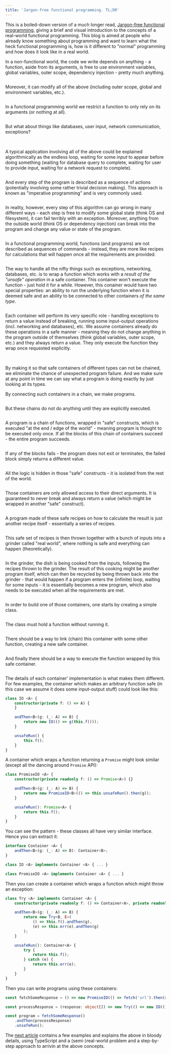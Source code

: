 ```yaml
---
title: 'Jargon-free functional programming. TL;DR'
---
```


This is a boiled-down version of a much longer read, <a href="/blog2-ssr/2022/07/13/jargon-free-functional-programming.html">Jargon-free functional programming</a>,
giving a brief and visual introduction to the concepts of a real-world functional programming. This blog is aimed at people who already know something
about programming and want to learn what the heck functional programming is, how is it different to "normal" programming and how does it look like
in a real world.

In a non-functional world, the code we write depends on anything - a function, aside from its arguments, is free to use environment variables,
global variables, outer scope, dependency injection - pretty much anything.

<img data-src="/images/jargon-free-functional-programming/Functional programming 1 1.png" alt="" />

Moreover, it can modify all of the above (including outer scope, global and environment variables, etc.).

<img data-src="/images/jargon-free-functional-programming/Functional programming 1 2.1.png" alt="" />

In a functional programming world we restrict a function to only rely on its arguments (or nothing at all).

<img data-src="/images/jargon-free-functional-programming/Functional programming 1 4.png" alt="" />

But what about things like databases, user input, network communication, exceptions?

<img data-src="/images/jargon-free-functional-programming/Functional programming 1 5.png" alt="" />
<img data-src="/images/jargon-free-functional-programming/Functional programming 1 6.png" alt="" />
<img data-src="/images/jargon-free-functional-programming/Functional programming 1 7.png" alt="" />
<img data-src="/images/jargon-free-functional-programming/Functional programming 1 8.png" alt="" />

A typical application involving all of the above could be explained algorithmically as the endless loop, waiting for some _input_ to appear
before doing something (waiting for database query to complete, waiting for user to provide input, waiting for a network request to complete).

<img data-src="/images/jargon-free-functional-programming/Functional programming 1 9.png" alt="" />

And every step of the program is described as a sequence of actions (potentially involving some rather trivial decision making).
This approach is known as "imperative programming" and is very commonly used.

<img data-src="/images/jargon-free-functional-programming/Functional programming 1 10.png" alt="" />

In reality, however, every step of this algorithm can go wrong in many different ways - each step is free to modify some global state (think OS and filesystem),
it can fail terribly with an exception. Moreover, anything from the outside world (think OS or dependency injection) can break into the program and change any value
or state of the program.

<img data-src="/images/jargon-free-functional-programming/Functional programming 1 11.png" alt="" />

In a functional programming world, functions (and programs) are not described as sequences of commands - instead, they are more like recipes
for calculations that will happen once all the requirements are provided.

<img data-src="/images/jargon-free-functional-programming/Functional programming 1 12.png" alt="" />

The way to handle all the nifty things such as exceptions, networking, databases, etc. is to wrap a function which works with a _result of the "unsafe" operation_ in a
safe container. This container won't execute the function - just hold it for a while. However, this conainer would have two special properties: an ability to
run the underlying function when it is deemed safe and an ability to be connected to other containers _of the same type_.

<img data-src="/images/jargon-free-functional-programming/Functional programming 2 3.png" alt="" />

Each container will perform its very specific role - handling exceptions to return a value instead of breaking,
running some input-output operations (incl. networking and databases), etc. We assume containers already do these operations
in a safe manner - meaning they do not change anything in the program outside of themselves (think global variables, outer scope, etc.)
and they always return a value. They only execute the function they wrap once requested explicitly.

<img data-src="/images/jargon-free-functional-programming/Functional programming 2 4.png" alt="" />
<img data-src="/images/jargon-free-functional-programming/Functional programming 2 6.png" alt="" />

By making it so that safe containers of different types can not be chained, we eliminate the chance of unexpected program failure.
And we make sure at any point in time we can say what a program is doing exactly by just looking at its types.

By connecting such containers in a chain, we make programs.

<img data-src="/images/jargon-free-functional-programming/Functional programming 2 7.png" alt="" />

But these chains do not do anything until they are explicitly executed.

<img data-src="/images/jargon-free-functional-programming/Functional programming 2 8.png" alt="" />

A program is a chain of functions, wrapped in "safe" constructs, which is executed "at the end / edge of the world" - meaning program is thought to be executed only once.
If all the blocks of this chain of containers succeed - the entire program succeeds.

<img data-src="/images/jargon-free-functional-programming/Functional programming 2 9.png" alt="" />

If any of the blocks fails - the program does not exit or terminates, the failed block simply returns a different value.

<img data-src="/images/jargon-free-functional-programming/Functional programming 2 11.png" alt="" />

All the logic is hidden in those "safe" constructs - it is isolated from the rest of the world.

<img data-src="/images/jargon-free-functional-programming/Functional programming 1 15.png" alt="" />

Those containers are only allowed access to their direct arguments. It is guaranteed to never break and always
return a value (which might be wrapped in another "safe" construct).

<img data-src="/images/jargon-free-functional-programming/Functional programming 1 14.png" alt="" />

A program made of these safe recipes on how to calculate the result is just another recipe itself - essentially a series of recipes.

<img data-src="/images/jargon-free-functional-programming/Functional programming 1 20.png" alt="" />

This safe set of recipes is then thrown together with a bunch of inputs into a grinder called "real world", where nothing is safe and everything can happen (theoretically).

<img data-src="/images/jargon-free-functional-programming/Functional programming 1 17.png" alt="" />

In the grinder, the dish is being cooked from the inputs, following the recipes thrown to the grinder.
The result of this cooking might be another program itself, which can then be recycled by being thrown back into the grinder -
that would happen if a program enters the (infinite) loop, waiting for some inputs - it is essentially becomes a new program,
which also needs to be executed when all the requirements are met.

<img data-src="/images/jargon-free-functional-programming/Functional programming 1 18.png" alt="" />

In order to build one of those containers, one starts by creating a simple class.

<img data-src="/images/jargon-free-functional-programming/Functional programming 3 5.png" alt="" />

The class must hold a function without running it.

<img data-src="/images/jargon-free-functional-programming/Functional programming 3 4.png" alt="" />

There should be a way to link (chain) this container with some other function, creating a new safe container.

<img data-src="/images/jargon-free-functional-programming/Functional programming 3 3.png" alt="" />

And finally there should be a way to execute the function wrapped by this safe container.

<img data-src="/images/jargon-free-functional-programming/Functional programming 3 7.png" alt="" />

The details of each container' implementation is what makes them different. For few examples, the container which
makes an arbitrary function safe (in this case we assume it does some input-output stuff) could look like this:

```ts
class IO <A> {
    constructor(private f: () => A) {
    }

    andThen<B>(g: (_: A) => B) {
        return new IO(() => g(this.f()));
    }

    unsafeRun() {
        this.f();
    }
}
```

A container which wraps a function returning a `Promise` might look similar (except all the dancing around `Promise` API):

```ts
class PromiseIO <A> {
    constructor(private readonly f: () => Promise<A>) {}

    andThen<B>(g: (_: A) => B) {
        return new PromiseIO<B>(() => this.unsafeRun().then(g));
    }

    unsafeRun(): Promise<A> {
        return this.f();
    }
}
```

You can see the pattern - these classes all have very similar interface. Hence you can extract it:

```ts
interface Container <A> {
    andThen<B>(g: (_: A) => B): Container<B>;
}

class IO <A> implements Container <A> { ... }

class PromiseIO <A> implements Container <A> { ... }
```

Then you can create a container which wraps a function which might throw an exception:

```ts
class Try <A> implements Container <A> {
    constructor(private readonly f: () => Container<A>, private readonly err: (_: unknown) => Container<A>) {}

    andThen<B>(g: (_: A) => B) {
        return new Try<B, E>(
            () => this.f().andThen(g),
            (e) => this.err(e).andThen(g)
        );
    }

    unsafeRun(): Container<A> {
        try {
            return this.f();
        } catch (e) {
            return this.err(e);
        }
    }
}
```

Then you can write programs using these containers:

```ts
const fetchSomeResponse = () => new PromiseIO(() => fetch('url').then(r => r.json()));

const processResponse = (response: object[]) => new Try(() => new IO(() => response[15]), (e) => new IO(() => console.error(e)));

const program = fetchSomeResponse()
    .andThen(processResponse)
    .unsafeRun();
```

The <a href="/2022/07/13/jargon-free-functional-programming.html">next article</a> contains a few examples and explains the above in bloody details,
using TypeScript and a (semi-)real-world problem and a step-by-step approach to arrivin at the above concepts.
